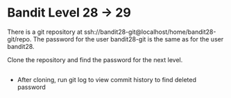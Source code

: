# Bandit Level 28 -> 29

There is a git repository at
ssh://bandit28-git@localhost/home/bandit28-git/repo. The password for the user
bandit28-git is the same as for the user bandit28.

Clone the repository and find the password for the next level.

##

- After cloning, run git log to view commit history to find deleted password
